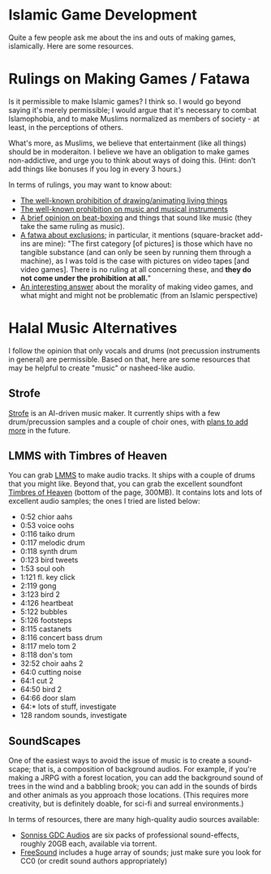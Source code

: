 # Islamic Game Development

Quite a few people ask me about the ins and outs of making games, islamically. Here are some resources.

# Rulings on Making Games / Fatawa

Is it permissible to make Islamic games? I think so. I would go beyond saying it's merely permissible; I would argue that it's necessary to combat Islamophobia, and to make Muslims normalized as members of society - at least, in the perceptions of others.

What's more, as Muslims, we believe that entertainment (like all things) should be in moderaiton. I believe we have an obligation to make games non-addictive, and urge you to think about ways of doing this. (Hint: don't add things like bonuses if you log in every 3 hours.)

In terms of rulings, you may want to know about:

- [The well-known prohibition of drawing/animating living things](https://islamqa.info/en/answers/39806/ruling-on-drawing-animate-beings)
- [The well-known prohibition on music and musical instruments](https://islamqa.info/en/answers/5000/ruling-on-music-singing-and-dancing)
- [A brief opinion on beat-boxing](https://islamqa.info/en/answers/1867/sounds-produced-by-mouth-which-sound-like-musical-instruments) and things that sound like music (they take the same ruling as music).
- [A fatwa about exclusions](https://islamqa.com/en/answers/10326/tv-and-movie-pictures-and-video-pictures); in particular, it mentions (square-bracket add-ins are mine): "The first category [of pictures] is those which have no tangible substance (and can only be seen by running them through a machine), as I was told is the case with pictures on video tapes [and video games]. There is no ruling at all concerning these, and **they do not come under the prohibition at all.**"
- [An interesting answer](https://islam.stackexchange.com/a/24858) about the morality of making video games, and what might and might not be problematic (from an Islamic perspective)

# Halal Music Alternatives

I follow the opinion that only vocals and drums (not precussion instruments in general) are permissible. Based on that, here are some resources that may be helpful to create "music" or nasheed-like audio.

## Strofe

[Strofe](https://www.strofe.com/create) is an AI-driven music maker. It currently ships with a few drum/precussion samples and a couple of choir ones, with [plans to add more](https://www.reddit.com/r/gamedev/comments/pxan90/update_you_can_still_make_your_own_music_with_ai/henprvc/?utm_source=reddit&utm_medium=web2x&context=3) in the future.

## LMMS with Timbres of Heaven

You can grab [LMMS](https://lmms.io) to make audio tracks. It ships with a couple of drums that you might like. Beyond that, you can grab the excellent soundfont [Timbres of Heaven](http://midkar.com/soundfonts/) (bottom of the page, 300MB). It contains lots and lots of excellent audio samples; the ones I tried are listed below:

- 0:52    chior aahs
- 0:53    voice oohs
- 0:116   taiko drum
- 0:117   melodic drum
- 0:118   synth drum
- 0:123   bird tweets 
- 1:53    soul ooh
- 1:121   fl. key click
- 2:119   gong
- 3:123   bird 2
- 4:126   heartbeat
- 5:122   bubbles
- 5:126   footsteps
- 8:115   castanets
- 8:116   concert bass drum
- 8:117   melo tom 2
- 8:118   don's tom
- 32:52   choir aahs 2
- 64:0    cutting noise
- 64:1    cut 2
- 64:50   bird 2
- 64:66   door slam
- 64:*    lots of stuff, investigate
- 128     random sounds, investigate

## SoundScapes

One of the easiest ways to avoid the issue of music is to create a sound-scape; that is, a composition of background audios. For example, if you're making a JRPG with a forest location, you can add the background sound of trees in the wind and a babbling brook; you can add in the sounds of birds and other animals as you approach those locations. (This requires more creativity, but is definitely doable, for sci-fi and surreal environments.)

In terms of resources, there are many high-quality audio sources available:

- [Sonniss GDC Audios](https://sonniss.com/gameaudiogdc) are six packs of professional sound-effects, roughly 20GB each, available via torrent.
- [FreeSound](http://freesound.org) includes a huge array of sounds; just make sure you look for CC0 (or credit sound authors appropriately)

